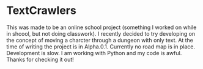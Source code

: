 # TextCrawlers
This was made to be an online school project (something I worked on while in shcool, but not doing classwork).
 I recently decided to try developing on the concept of moving a charcter through a dungeon with only text.
 At the time of writing the project is in Alpha.0.1.
 Currently no road map is in place.
 Development is slow.
 I am working with Python and my code is awful.
 Thanks for checking it out!
